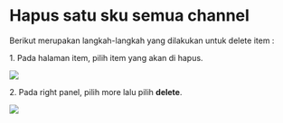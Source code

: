 # Hapus satu sku semua channel

Berikut merupakan langkah-langkah yang dilakukan untuk delete item :&#x20;

1\. Pada halaman item, pilih item yang akan di hapus.&#x20;

![](https://s3.amazonaws.com/cdn.freshdesk.com/data/helpdesk/attachments/production/48021345229/original/48DlTVIbk0qfUprVvgbKtR64OlFRE3Efwg.png?1578047042)

2\. Pada right panel, pilih more lalu pilih **delete**.

![](https://s3.amazonaws.com/cdn.freshdesk.com/data/helpdesk/attachments/production/48021345365/original/zHUHHkEHfoVB-uhV7Z7rLqJ2md1sAbFIzQ.png?1578047126)
